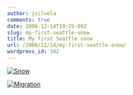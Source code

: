 ```yaml
---
author: jsilvela
comments: true
date: 2008-12-14T19:25:09Z
slug: my-first-seattle-snow
title: My first Seattle snow
url: /2008/12/14/my-first-seattle-snow/
wordpress_id: 342
---
```


[![Snow](http://jsilvela.smugmug.com/photos/436404291_S4M4s-S.jpg)](http://jsilvela.smugmug.com/gallery/5019150_Y3JuM/1/436404291_S4M4s#436404291_S4M4s-A-LB)

[![Migration](http://jsilvela.smugmug.com/photos/436404324_mNpoM-S.jpg)](http://jsilvela.smugmug.com/gallery/5019150_Y3JuM/1/436404324_mNpoM#436404324_mNpoM-A-LB)
